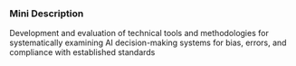 ### Mini Description

Development and evaluation of technical tools and methodologies for systematically examining AI decision-making systems for bias, errors, and compliance with established standards

